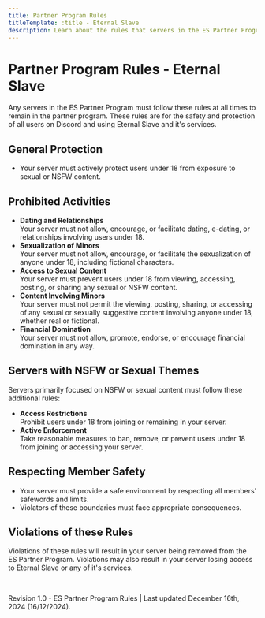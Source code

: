 ```yaml
---
title: Partner Program Rules
titleTemplate: :title - Eternal Slave
description: Learn about the rules that servers in the ES Partner Program must follow for the safety and protection of all users.
---
```


# Partner Program Rules - Eternal Slave
Any servers in the ES Partner Program must follow these rules at all times to remain in the partner program.
These rules are for the safety and protection of all users on Discord and using Eternal Slave and it's services.


## General Protection
- Your server must actively protect users under 18 from exposure to sexual or NSFW content.


## Prohibited Activities
- **Dating and Relationships**  
  Your server must not allow, encourage, or facilitate dating, e-dating, or relationships involving users under 18.
- **Sexualization of Minors**  
  Your server must not allow, encourage, or facilitate the sexualization of anyone under 18, including fictional characters.
- **Access to Sexual Content**  
  Your server must prevent users under 18 from viewing, accessing, posting, or sharing any sexual or NSFW content.
- **Content Involving Minors**  
  Your server must not permit the viewing, posting, sharing, or accessing of any sexual or sexually suggestive content involving anyone under 18, whether real or fictional.
- **Financial Domination**  
  Your server must not allow, promote, endorse, or encourage financial domination in any way.


## Servers with NSFW or Sexual Themes
Servers primarily focused on NSFW or sexual content must follow these additional rules:

- **Access Restrictions**  
  Prohibit users under 18 from joining or remaining in your server.
- **Active Enforcement**  
  Take reasonable measures to ban, remove, or prevent users under 18 from joining or accessing your server.


## Respecting Member Safety
- Your server must provide a safe environment by respecting all members' safewords and limits.
- Violators of these boundaries must face appropriate consequences.


## Violations of these Rules
Violations of these rules will result in your server being removed from the ES Partner Program.
Violations may also result in your server losing access to Eternal Slave or any of it's services.

<br/>

Revision 1.0 - ES Partner Program Rules | Last updated December 16th, 2024 (16/12/2024).

